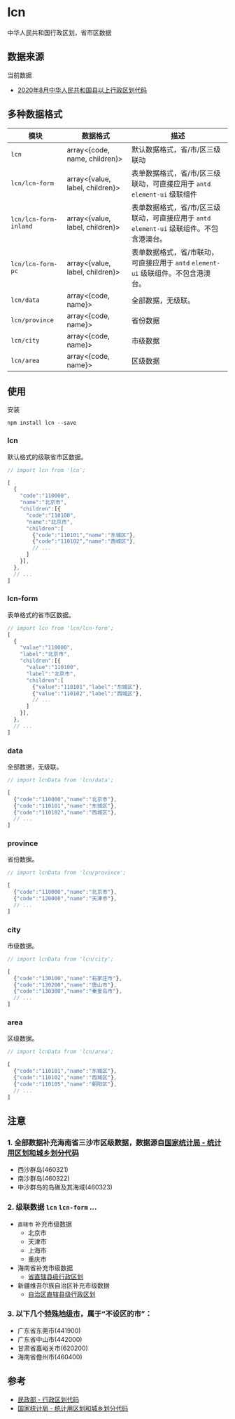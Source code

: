 # lcn

中华人民共和国行政区划，省市区数据

## 数据来源

当前数据

- [2020年8月中华人民共和国县以上行政区划代码](http://www.mca.gov.cn/article/sj/xzqh/2018/201804-12/20181011221630.html)

## 多种数据格式

模块  | 数据格式 | 描述
------------- | ------------- | -------------
`lcn` | array<{code, name, children}> | 默认数据格式，省/市/区三级联动
`lcn/lcn-form` | array<{value, label, children}> | 表单数据格式，省/市/区三级联动，可直接应用于 `antd` `element-ui` 级联组件
`lcn/lcn-form-inland` | array<{value, label, children}> | 表单数据格式，省/市/区三级联动，可直接应用于 `antd` `element-ui` 级联组件。不包含港澳台。
`lcn/lcn-form-pc` | array<{value, label, children}> | 表单数据格式，省/市联动，可直接应用于 `antd` `element-ui` 级联组件。不包含港澳台。
`lcn/data` | array<{code, name}> | 全部数据，无级联。
`lcn/province` | array<{code, name}> | 省份数据
`lcn/city` | array<{code, name}> | 市级数据
`lcn/area` | array<{code, name}> | 区级数据

## 使用

安装

```shell
npm install lcn --save
```

### lcn

默认格式的级联省市区数据。

```javascript
// import lcn from 'lcn';

[
  {
    "code":"110000",
    "name":"北京市",
    "children":[{
      "code":"110100",
      "name":"北京市",
      "children":[
        {"code":"110101","name":"东城区"},
        {"code":"110102","name":"西城区"},
        // ...
      ]
    }],
  },
  // ...
]
```

### lcn-form

表单格式的省市区数据。

```javascript
// import lcn from 'lcn/lcn-form';
[
  {
    "value":"110000",
    "label":"北京市",
    "children":[{
      "value":"110100",
      "label":"北京市",
      "children":[
        {"value":"110101","label":"东城区"},
        {"value":"110102","label":"西城区"},
        // ...
      ]
    }],
  },
  // ...
]
```

### data

全部数据，无级联。

```javascript
// import lcnData from 'lcn/data';

[
  {"code":"110000","name":"北京市"},
  {"code":"110101","name":"东城区"},
  {"code":"110102","name":"西城区"},
  // ...
]
```

### province

省份数据。

```javascript
// import lcnData from 'lcn/province';

[
  {"code":"110000","name":"北京市"},
  {"code":"120000","name":"天津市"},
  // ...
]
```

### city

市级数据。

```javascript
// import lcnData from 'lcn/city';

[
  {"code":"130100","name":"石家庄市"},
  {"code":"130200","name":"唐山市"},
  {"code":"130300","name":"秦皇岛市"},
  // ...
]
```

### area

区级数据。

```javascript
// import lcnData from 'lcn/area';

[
  {"code":"110101","name":"东城区"},
  {"code":"110102","name":"西城区"},
  {"code":"110105","name":"朝阳区"},
  // ...
]
```

## 注意

### 1. 全部数据补充海南省三沙市区级数据，数据源自[国家统计局 - 统计用区划和城乡划分代码](http://www.stats.gov.cn/tjsj/tjbz/tjyqhdmhcxhfdm/2019/46/4603.html)

  - 西沙群岛(460321)
  - 南沙群岛(460322)
  - 中沙群岛的岛礁及其海域(460323)

### 2. 级联数据 `lcn` `lcn-form` ...

  - `直辖市` 补充市级数据
    - 北京市
    - 天津市
    - 上海市
    - 重庆市
  - 海南省补充市级数据
    - [省直辖县级行政区划](http://www.stats.gov.cn/tjsj/tjbz/tjyqhdmhcxhfdm/2019/46.html)
  - 新疆维吾尔族自治区补充市级数据
    - [自治区直辖县级行政区划](http://www.stats.gov.cn/tjsj/tjbz/tjyqhdmhcxhfdm/2019/65.html)

### 3. 以下几个[特殊地级市](https://baike.baidu.com/item/%E5%9C%B0%E7%BA%A7%E5%B8%82/2089621?fr=aladdin#4_1)，属于“不设区的市”：

- 广东省东莞市(441900)
- 广东省中山市(442000)
- 甘肃省嘉峪关市(620200)
- 海南省儋州市(460400)

## 参考

- [民政部 - 行政区划代码](http://www.mca.gov.cn/article/sj/xzqh/2020/)
- [国家统计局 - 统计用区划和城乡划分代码](http://www.stats.gov.cn/tjsj/tjbz/tjyqhdmhcxhfdm/)